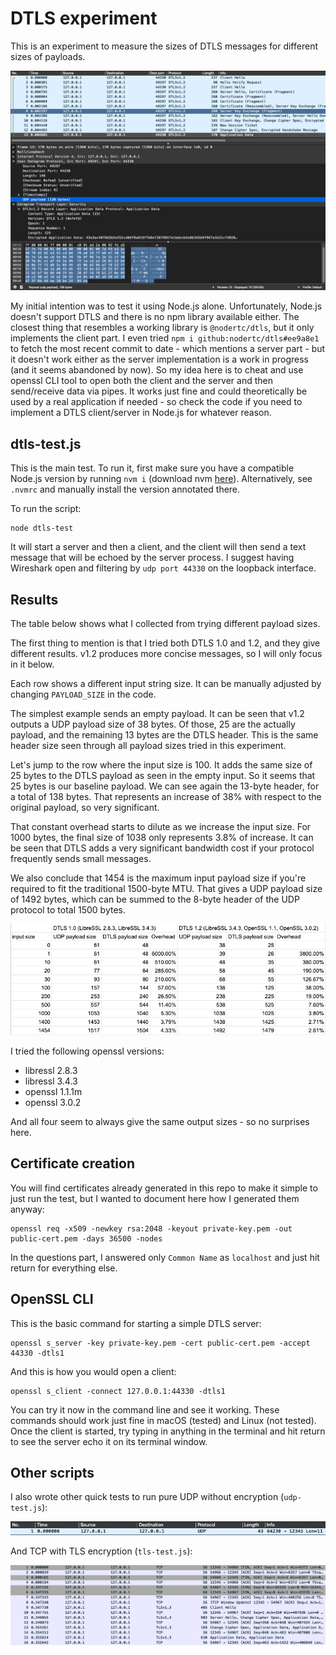 
# DTLS experiment

This is an experiment to measure the sizes of DTLS messages for different sizes of payloads.

![wireshark](wireshark.png)

My initial intention was to test it using Node.js alone. Unfortunately, Node.js doesn't support DTLS and there is no npm library available either. The closest thing that resembles a working library is `@nodertc/dtls`, but it only implements the client part. I even tried `npm i github:nodertc/dtls#ee9a8e1` to fetch the most recent commit to date - which mentions a server part - but it doesn't work either as the server implementation is a work in progress (and it seems abandoned by now). So my idea here is to cheat and use openssl CLI tool to open both the client and the server and then send/receive data via pipes. It works just fine and could theoretically be used by a real application if needed - so check the code if you need to implement a DTLS client/server in Node.js for whatever reason.

## dtls-test.js

This is the main test. To run it, first make sure you have a compatible Node.js version by running `nvm i` (download nvm [here](https://github.com/nvm-sh/nvm)). Alternatively, see `.nvmrc` and manually install the version annotated there. 

To run the script:

    node dtls-test

It will start a server and then a client, and the client will then send a text message that will be echoed by the server process. I suggest having Wireshark open and filtering by `udp port 44330` on the loopback interface.

## Results

The table below shows what I collected from trying different payload sizes.

The first thing to mention is that I tried both DTLS 1.0 and 1.2, and they give different results. v1.2 produces more concise messages, so I will only focus in it below.

Each row shows a different input string size. It can be manually adjusted by changing `PAYLOAD_SIZE` in the code.

The simplest example sends an empty payload. It can be seen that v1.2 outputs a UDP payload size of 38 bytes. Of those, 25 are the actually payload, and the remaining 13 bytes are the DTLS header. This is the same header size seen through all payload sizes tried in this experiment.

Let's jump to the row where the input size is 100. It adds the same size of 25 bytes to the DTLS payload as seen in the empty input. So it seems that 25 bytes is our baseline payload. We can see again the 13-byte header, for a total of 138 bytes. That represents an increase of 38% with respect to the original payload, so very significant.

That constant overhead starts to dilute as we increase the input size. For 1000 bytes, the final size of 1038 only represents 3.8% of increase. It can be seen that DTLS adds a very significant bandwidth cost if your protocol frequently sends small messages.

We also conclude that 1454 is the maximum input payload size if you're required to fit the traditional 1500-byte MTU. That gives a UDP payload size of 1492 bytes, which can be summed to the 8-byte header of the UDP protocol to total 1500 bytes.

![results](results.png)

I tried the following openssl versions:

- libressl 2.8.3
- libressl 3.4.3
- openssl 1.1.1m
- openssl 3.0.2

And all four seem to always give the same output sizes - so no surprises here.

## Certificate creation

You will find certificates already generated in this repo to make it simple to just run the test, but I wanted to document here how I generated them anyway:

    openssl req -x509 -newkey rsa:2048 -keyout private-key.pem -out public-cert.pem -days 36500 -nodes

In the questions part, I answered only `Common Name` as `localhost` and just hit return for everything else.

## OpenSSL CLI

This is the basic command for starting a simple DTLS server:

    openssl s_server -key private-key.pem -cert public-cert.pem -accept 44330 -dtls1

And this is how you would open a client:

    openssl s_client -connect 127.0.0.1:44330 -dtls1

You can try it now in the command line and see it working. These commands should work just fine in macOS (tested) and Linux (not tested). Once the client is started, try typing in anything in the terminal and hit return to see the server echo it on its terminal window.

## Other scripts

I also wrote other quick tests to run pure UDP without encryption (`udp-test.js`):

![udp-test.png](udp-test.png)

And TCP with TLS encryption (`tls-test.js`):

![tls-test.png](tls-test.png)
